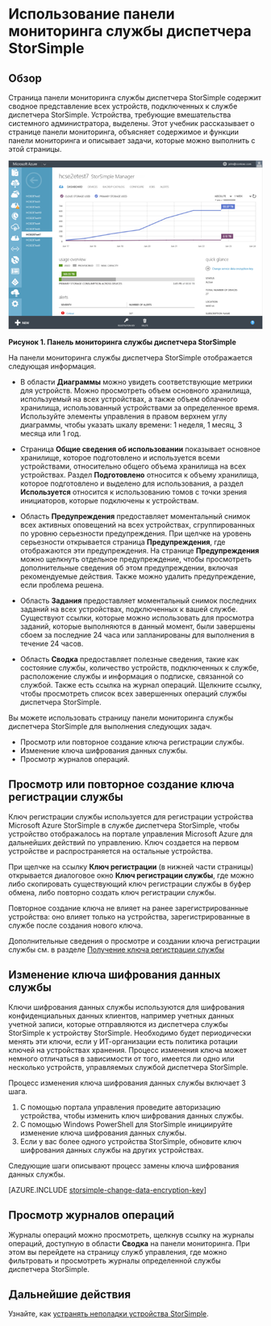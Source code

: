 <properties 
   pageTitle="Использование панели мониторинга службы диспетчера StorSimple | Microsoft Azure"
   description="Описание панели мониторинга службы и способов его использования для наблюдения за работоспособностью решения StorSimple."
   services="storsimple"
   documentationCenter=""
   authors="SharS"
   manager="carolz"
   editor="" />
<tags 
   ms.service="storsimple"
   ms.devlang="na"
   ms.topic="article"
   ms.tgt_pltfrm="na"
   ms.workload="na"
   ms.date="06/25/2015"
   ms.author="v-sharos" />

# Использование панели мониторинга службы диспетчера StorSimple

## Обзор

Страница панели мониторинга службы диспетчера StorSimple содержит сводное представление всех устройств, подключенных к службе диспетчера StorSimple. Устройства, требующие вмешательства системного администратора, выделены. Этот учебник рассказывает о странице панели мониторинга, объясняет содержимое и функции панели мониторинга и описывает задачи, которые можно выполнить с этой страницы.

![Панель мониторинга службы](./media/storsimple-service-dashboard/HCS_ServiceDashboard.png)

**Рисунок 1. Панель мониторинга службы диспетчера StorSimple**

На панели мониторинга службы диспетчера StorSimple отображается следующая информация.

- В области **Диаграммы** можно увидеть соответствующие метрики для устройств. Можно просмотреть объем основного хранилища, используемый на всех устройствах, а также объем облачного хранилища, использованный устройствами за определенное время. Используйте элементы управления в правом верхнем углу диаграммы, чтобы указать шкалу времени: 1 неделя, 1 месяц, 3 месяца или 1 год.

- Страница **Общие сведения об использовании** показывает основное хранилище, которое подготовлено и используется всеми устройствами, относительно общего объема хранилища на всех устройствах. Раздел **Подготовлено** относится к объему хранилища, которое подготовлено и выделено для использования, а раздел **Используется** относится к использованию томов с точки зрения инициаторов, которые подключены к устройствам.

- Область **Предупреждения** предоставляет моментальный снимок всех активных оповещений на всех устройствах, сгруппированных по уровню серьезности предупреждения. При щелчке на уровень серьезности открывается страница **Предупреждения**, где отображаются эти предупреждения. На странице **Предупреждения** можно щелкнуть отдельное предупреждение, чтобы просмотреть дополнительные сведения об этом предупреждении, включая рекомендуемые действия. Также можно удалить предупреждение, если проблема решена.

- Область **Задания** предоставляет моментальный снимок последних заданий на всех устройствах, подключенных к вашей службе. Существуют ссылки, которые можно использовать для просмотра заданий, которые выполняются в данный момент, были завершены сбоем за последние 24 часа или запланированы для выполнения в течение 24 часов.

- Область **Сводка** предоставляет полезные сведения, такие как состояние службы, количество устройств, подключенных к службе, расположение службы и информация о подписке, связанной со службой. Также есть ссылка на журнал операций. Щелкните ссылку, чтобы просмотреть список всех завершенных операций службы диспетчера StorSimple.

Вы можете использовать страницу панели мониторинга службы диспетчера StorSimple для выполнения следующих задач.

- Просмотр или повторное создание ключа регистрации службы.
- Изменение ключа шифрования данных службы.
- Просмотр журналов операций.

## Просмотр или повторное создание ключа регистрации службы

Ключ регистрации службы используется для регистрации устройства Microsoft Azure StorSimple в службе диспетчера StorSimple, чтобы устройство отображалось на портале управления Microsoft Azure для дальнейших действий по управлению. Ключ создается на первом устройстве и распространяется на остальные устройства.

При щелчке на ссылку **Ключ регистрации** (в нижней части страницы) открывается диалоговое окно **Ключ регистрации службы**, где можно либо скопировать существующий ключ регистрации службы в буфер обмена, либо повторно создать ключ регистрации службы.

Повторное создание ключа не влияет на ранее зарегистрированные устройства: оно влияет только на устройства, зарегистрированные в службе после создания нового ключа.

Дополнительные сведения о просмотре и создании ключа регистрации службы см. в разделе [Получение ключа регистрации службы](storsimple-manage-service.md#get-the-service-registration-key)

## Изменение ключа шифрования данных службы

Ключи шифрования данных службы используются для шифрования конфиденциальных данных клиентов, например учетных данных учетной записи, которые отправляются из диспетчера службы StorSimple к устройству StorSimple. Необходимо будет периодически менять эти ключи, если у ИТ-организации есть политика ротации ключей на устройствах хранения. Процесс изменения ключа может немного отличаться в зависимости от того, имеется ли одно или несколько устройств, управляемых службой диспетчера StorSimple.

Процесс изменения ключа шифрования данных службы включает 3 шага.

1. С помощью портала управления проведите авторизацию устройства, чтобы изменить ключ шифрования данных службы.
2. С помощью Windows PowerShell для StorSimple инициируйте изменение ключа шифрования данных службы.
3. Если у вас более одного устройства StorSimple, обновите ключ шифрования данных службы на других устройствах.

Следующие шаги описывают процесс замены ключа шифрования данных службы.

[AZURE.INCLUDE [storsimple-change-data-encryption-key](../../includes/storsimple-change-data-encryption-key.md)]


## Просмотр журналов операций

Журналы операций можно просмотреть, щелкнув ссылку на журналы операций, доступную в области **Сводка** на панели мониторинга. При этом вы перейдете на страницу служб управления, где можно фильтровать и просмотреть журналы определенной службы диспетчера StorSimple.

## Дальнейшие действия

Узнайте, как [устранять неполадки устройства StorSimple](storsimple-troubleshoot-operational-device.md).

<!---HONumber=July15_HO3-->